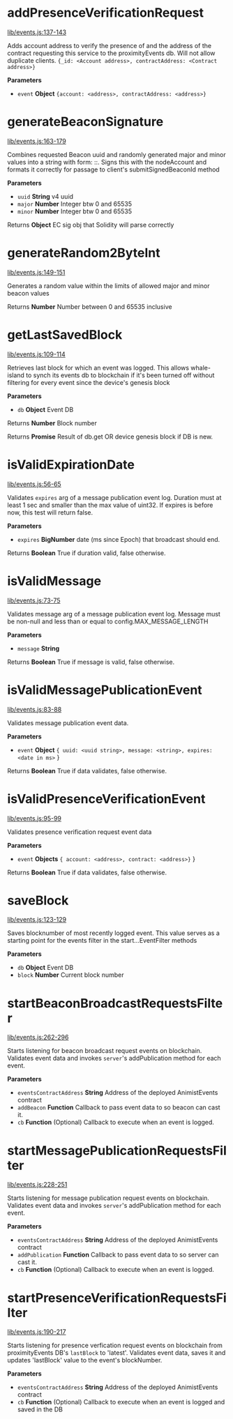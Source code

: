 # addPresenceVerificationRequest

[lib/events.js:137-143](https://github.com/animist-io/whale-island/blob/99883ba7fd1bbf657371d465106082fa9f77cc6f/lib/events.js#L137-L143 "Source code on GitHub")

Adds account address to verify the presence of and the address of the contract requesting this service 
to the proximityEvents db. Will not allow duplicate clients.
`{_id: <Account address>, contractAddress: <Contract address>}`

**Parameters**

-   `event` **Object** `{account: <address>, contractAddress: <address>}`

# generateBeaconSignature

[lib/events.js:163-179](https://github.com/animist-io/whale-island/blob/99883ba7fd1bbf657371d465106082fa9f77cc6f/lib/events.js#L163-L179 "Source code on GitHub")

Combines requested Beacon uuid and randomly generated major and minor
values into a string with form: <uuid>:<major>:<minor>. 
Signs this with the nodeAccount and formats it correctly for passage to 
client's submitSignedBeaconId method

**Parameters**

-   `uuid` **String** v4 uuid
-   `major` **Number** Integer btw 0 and 65535
-   `minor` **Number** Integer btw 0 and 65535

Returns **Object** EC sig obj that Solidity will parse correctly

# generateRandom2ByteInt

[lib/events.js:149-151](https://github.com/animist-io/whale-island/blob/99883ba7fd1bbf657371d465106082fa9f77cc6f/lib/events.js#L149-L151 "Source code on GitHub")

Generates a random value within the limits of allowed major and minor beacon values

Returns **Number** Number between 0 and 65535 inclusive

# getLastSavedBlock

[lib/events.js:109-114](https://github.com/animist-io/whale-island/blob/99883ba7fd1bbf657371d465106082fa9f77cc6f/lib/events.js#L109-L114 "Source code on GitHub")

Retrieves last block for which an event was logged. This allows whale-island to synch its 
events db to blockchain if it's been turned off without filtering for every event since
the device's genesis block

**Parameters**

-   `db` **Object** Event DB

Returns **Number** Block number

Returns **Promise** Result of db.get OR device genesis block if DB is new.

# isValidExpirationDate

[lib/events.js:56-65](https://github.com/animist-io/whale-island/blob/99883ba7fd1bbf657371d465106082fa9f77cc6f/lib/events.js#L56-L65 "Source code on GitHub")

Validates `expires` arg of a message publication event log. Duration must at least 1 sec and 
smaller than the max value of uint32. If expires is before now, this test will return false.

**Parameters**

-   `expires` **BigNumber** date (ms since Epoch) that broadcast should end.

Returns **Boolean** True if duration valid, false otherwise.

# isValidMessage

[lib/events.js:73-75](https://github.com/animist-io/whale-island/blob/99883ba7fd1bbf657371d465106082fa9f77cc6f/lib/events.js#L73-L75 "Source code on GitHub")

Validates message arg of a message publication event log. Message must be non-null and
less than or equal to config.MAX_MESSAGE_LENGTH

**Parameters**

-   `message` **String** 

Returns **Boolean** True if message is valid, false otherwise.

# isValidMessagePublicationEvent

[lib/events.js:83-88](https://github.com/animist-io/whale-island/blob/99883ba7fd1bbf657371d465106082fa9f77cc6f/lib/events.js#L83-L88 "Source code on GitHub")

Validates message publication event data.

**Parameters**

-   `event` **Object** `{ uuid: <uuid string>, message: <string>, expires: <date in ms>` }

Returns **Boolean** True if data validates, false otherwise.

# isValidPresenceVerificationEvent

[lib/events.js:95-99](https://github.com/animist-io/whale-island/blob/99883ba7fd1bbf657371d465106082fa9f77cc6f/lib/events.js#L95-L99 "Source code on GitHub")

Validates presence verification request event data

**Parameters**

-   `event` **Objects** `{ account: <address>, contract: <address>}` }

Returns **Boolean** True if data validates, false otherwise.

# saveBlock

[lib/events.js:123-129](https://github.com/animist-io/whale-island/blob/99883ba7fd1bbf657371d465106082fa9f77cc6f/lib/events.js#L123-L129 "Source code on GitHub")

Saves blocknumber of most recently logged event. This value serves as a starting point for the 
events filter in the start...EventFilter methods

**Parameters**

-   `db` **Object** Event DB
-   `block` **Number** Current block number

# startBeaconBroadcastRequestsFilter

[lib/events.js:262-296](https://github.com/animist-io/whale-island/blob/99883ba7fd1bbf657371d465106082fa9f77cc6f/lib/events.js#L262-L296 "Source code on GitHub")

Starts listening for beacon broadcast request events on blockchain. Validates event data and invokes `server`'s 
addPublication method for each event.

**Parameters**

-   `eventsContractAddress` **String** Address of the deployed AnimistEvents contract
-   `addBeacon` **Function** Callback to pass event data to so beacon can cast it.
-   `cb` **Function** (Optional) Callback to execute when an event is logged.

# startMessagePublicationRequestsFilter

[lib/events.js:228-251](https://github.com/animist-io/whale-island/blob/99883ba7fd1bbf657371d465106082fa9f77cc6f/lib/events.js#L228-L251 "Source code on GitHub")

Starts listening for message publication request events on blockchain. Validates event data and invokes 
`server`'s addPublication method for each event.

**Parameters**

-   `eventsContractAddress` **String** Address of the deployed AnimistEvents contract
-   `addPublication` **Function** Callback to pass event data to so server can cast it.
-   `cb` **Function** (Optional) Callback to execute when an event is logged.

# startPresenceVerificationRequestsFilter

[lib/events.js:190-217](https://github.com/animist-io/whale-island/blob/99883ba7fd1bbf657371d465106082fa9f77cc6f/lib/events.js#L190-L217 "Source code on GitHub")

Starts listening for presence verfication request events on blockchain from proximityEvents DB's 
`lastBlock` to 'latest'. Validates event data, saves it and updates 'lastBlock' value to the 
event's blockNumber.

**Parameters**

-   `eventsContractAddress` **String** Address of the deployed AnimistEvents contract
-   `cb` **Function** (Optional) Callback to execute when an event is logged and saved in the DB
